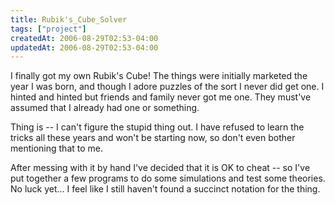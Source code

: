 ```yaml
---
title: Rubik's_Cube_Solver
tags: ["project"]
createdAt: 2006-08-29T02:53-04:00
updatedAt: 2006-08-29T02:53-04:00
---
```


I finally got my own Rubik's Cube! The things were initially marketed the year I was born, and though I adore puzzles of the sort I never did get one. I hinted and hinted but friends and family never got me one. They must've assumed that I already had one or something.

Thing is -- I can't figure the stupid thing out. I have refused to learn the tricks all these years and won't be starting now, so don't even bother mentioning that to me.

After messing with it by hand I've decided that it is OK to cheat -- so I've put together a few programs to do some simulations and test some theories. No luck yet... I feel like I still haven't found a succinct notation for the thing.

